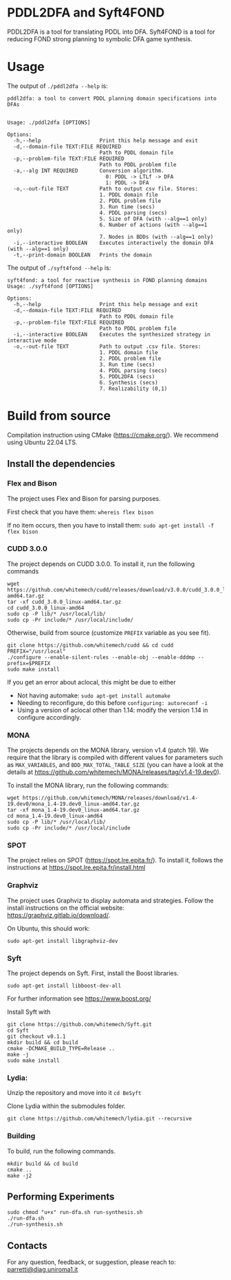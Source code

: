 # PDDL2DFA and Syft4FOND

PDDL2DFA is a tool for translating PDDL into DFA. Syft4FOND is a tool for reducing FOND strong planning to symbolic DFA game synthesis.

# Usage

The output of `./pddl2dfa --help` is:

```
pddl2dfa: a tool to convert PDDL planning domain specifications into DFAs


Usage: ./pddl2dfa [OPTIONS]

Options:
  -h,--help                   Print this help message and exit
  -d,--domain-file TEXT:FILE REQUIRED
                              Path to PDDL domain file
  -p,--problem-file TEXT:FILE REQUIRED
                              Path to PDDL problem file
  -a,--alg INT REQUIRED       Conversion algorithm.
                              	0: PDDL -> LTLf -> DFA
                              	1: PDDL -> DFA
  -o,--out-file TEXT          Path to output csv file. Stores:
                              1. PDDL domain file
                              2. PDDL problem file
                              3. Run time (secs)
                              4. PDDL parsing (secs)
                              5. Size of DFA (with --alg==1 only)
                              6. Number of actions (with --alg==1 only)
                              7. Nodes in BDDs (with --alg==1 only)
  -i,--interactive BOOLEAN    Executes interactively the domain DFA (with --alg==1 only)
  -t,--print-domain BOOLEAN   Prints the domain
```

The output of `./syft4fond --help` is:

```
syft4fond: a tool for reactive synthesis in FOND planning domains
Usage: ./syft4fond [OPTIONS]

Options:
  -h,--help                   Print this help message and exit
  -d,--domain-file TEXT:FILE REQUIRED
                              Path to PDDL domain file
  -p,--problem-file TEXT:FILE REQUIRED
                              Path to PDDL problem file
  -i,--interactive BOOLEAN    Executes the synthesized strategy in interactive mode
  -o,--out-file TEXT          Path to output .csv file. Stores:
                              1. PDDL domain file
                              2. PDDL problem file
                              3. Run time (secs)
                              4. PDDL parsing (secs)
                              5. PDDL2DFA (secs)
                              6. Synthesis (secs)
                              7. Realizability (0,1)
```

# Build from source

Compilation instruction using CMake (https://cmake.org/). We recommend using Ubuntu 22.04 LTS.

## Install the dependencies

### Flex and Bison

The project uses Flex and Bison for parsing purposes.

First check that you have them: `whereis flex bison`

If no item occurs, then you have to install them: `sudo apt-get install -f flex bison`

### CUDD 3.0.0

The project depends on CUDD 3.0.0. To install it, run the following commands

```
wget https://github.com/whitemech/cudd/releases/download/v3.0.0/cudd_3.0.0_linux-amd64.tar.gz
tar -xf cudd_3.0.0_linux-amd64.tar.gz
cd cudd_3.0.0_linux-amd64
sudo cp -P lib/* /usr/local/lib/
sudo cp -Pr include/* /usr/local/include/
```

Otherwise, build from source (customize `PREFIX` variable as you see fit).

```
git clone https://github.com/whitemech/cudd && cd cudd
PREFIX="/usr/local"
./configure --enable-silent-rules --enable-obj --enable-dddmp --prefix=$PREFIX
sudo make install
```

If you get an error about aclocal, this might be due to either

* Not having automake: `sudo apt-get install automake`
* Needing to reconfigure, do this before `configuring: autoreconf -i`
* Using a version of aclocal other than 1.14: modify the version 1.14 in configure accordingly.

### MONA

The projects depends on the MONA library, version v1.4 (patch 19). We require that the library is compiled with different values for parameters such as `MAX_VARIABLES`, and `BDD_MAX_TOTAL_TABLE_SIZE` (you can have a look at the details at https://github.com/whitemech/MONA/releases/tag/v1.4-19.dev0).

To install the MONA library, run the following commands:

```
wget https://github.com/whitemech/MONA/releases/download/v1.4-19.dev0/mona_1.4-19.dev0_linux-amd64.tar.gz
tar -xf mona_1.4-19.dev0_linux-amd64.tar.gz
cd mona_1.4-19.dev0_linux-amd64
sudo cp -P lib/* /usr/local/lib/
sudo cp -Pr include/* /usr/local/include
```

### SPOT

The project relies on SPOT (https://spot.lre.epita.fr/). To install it, follows the instructions at https://spot.lre.epita.fr/install.html

### Graphviz

The project uses Graphviz to display automata and strategies. Follow the install instructions on the official website: https://graphviz.gitlab.io/download/.

On Ubuntu, this should work:

```
sudo apt-get install libgraphviz-dev
```

### Syft

The project depends on Syft. First, install the Boost libraries.

```
sudo apt-get install libboost-dev-all
```

For further information see https://www.boost.org/ 

Install Syft with

```
git clone https://github.com/whitemech/Syft.git
cd Syft
git checkout v0.1.1
mkdir build && cd build
cmake -DCMAKE_BUILD_TYPE=Release ..
make -j
sudo make install
```

### Lydia:

Unzip the repository and move into it `cd BeSyft`

Clone Lydia within the submodules folder.

```
git clone https://github.com/whitemech/lydia.git --recursive
```

### Building

To build, run the following commands.

```
mkdir build && cd build
cmake ..
make -j2
```

## Performing Experiments

```
sudo chmod "u+x" run-dfa.sh run-synthesis.sh
./run-dfa.sh
./run-synthesis.sh
```


## Contacts

For any question, feedback, or suggestion, please reach to: parretti@diag.uniroma1.it
